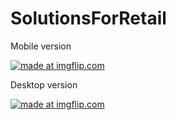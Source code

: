# SolutionsForRetail

<p>Mobile version</p>
<a href="https://imgflip.com/gif/1lo3kq"><img src="https://i.imgflip.com/1lo3kq.gif" title="made at imgflip.com"/></a>

<br/>
<p>Desktop version</p>
<a href="https://imgflip.com/gif/1lo3dj"><img src="https://i.imgflip.com/1lo3dj.gif" title="made at imgflip.com"/></a>
